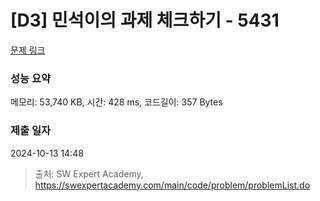 # [D3] 민석이의 과제 체크하기 - 5431 

[문제 링크](https://swexpertacademy.com/main/code/problem/problemDetail.do?contestProbId=AWVl3rWKDBYDFAXm) 

### 성능 요약

메모리: 53,740 KB, 시간: 428 ms, 코드길이: 357 Bytes

### 제출 일자

2024-10-13 14:48



> 출처: SW Expert Academy, https://swexpertacademy.com/main/code/problem/problemList.do